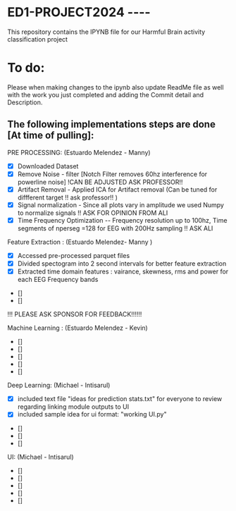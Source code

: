 # ED1-PROJECT2024 ----
This repository contains the IPYNB file for our Harmful Brain activity classification project

# To do:
Please when making changes to the ipynb also  update ReadMe file as well with the work  you just completed and adding the Commit detail and Description.

## The following implementations steps are done [At time of pulling]:

PRE PROCESSING: (Estuardo Melendez - Manny)
- [X] Downloaded Dataset 
- [X] Remove Noise - filter [Notch Filter removes 60hz interference for powerline noise] !CAN BE ADJUSTED ASK PROFESSOR!!
- [X] Artifact Removal - Applied ICA for Artifact removal (Can be tuned for diffferent target !! ask professor!! )
- [X] Signal normalization  - Since all plots vary in amplitude we used Numpy to normalize signals !! ASK  FOR OPINION FROM ALI
- [X] Time Frequency Optimization -- Frequency resolution up to 100hz, Time segments of nperseg =128 for EEG with 200Hz sampling !! ASK ALI 

Feature Extraction : (Estuardo Melendez- Manny )

- [X] Accessed pre-processed parquet files
- [X] Divided spectogram into 2 second intervals for better feature extraction 
- [X] Extracted time domain features : vairance, skewness, rms and power for each EEG Frequency bands 
- []
- []

!!! PLEASE ASK SPONSOR FOR FEEDBACK!!!!!!


Machine Learning : (Estuardo Melendez - Kevin)

- []
- []
- []
- []
- []

Deep Learning: (Michael - Intisarul)

- [x] included text file "ideas for prediction stats.txt" for everyone to review regarding linking module outputs to UI
- [x] included sample idea for ui format: "working UI.py"
- []
- []
- []

UI: (Michael - Intisarul)

- []
- []
- []
- []
- []
 
